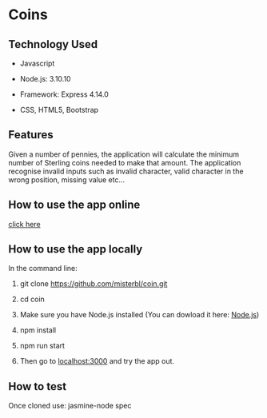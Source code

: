 # Coins

## Technology Used

- Javascript

- Node.js: 3.10.10

- Framework: Express 4.14.0

- CSS, HTML5, Bootstrap


## Features
Given a number of pennies, the application will calculate the minimum number of Sterling coins needed to make that amount.
The application recognise invalid inputs such as invalid character, valid character in the wrong position, missing value etc...


## How to use the app online
[click here](https://bbc-coins.herokuapp.com/)

## How to use the app locally
In the command line:

1. git clone https://github.com/misterbl/coin.git

2. cd coin

3. Make sure you have Node.js installed (You can dowload it here: [Node.js](https://nodejs.org/en/download/))

4. npm install

5. npm run start

6. Then go to [localhost:3000](http://localhost:3000) and try the app out.


## How to test
Once cloned use: jasmine-node spec
